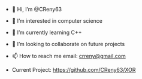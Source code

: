 - 👋 Hi, I’m @CReny63
- 👀 I’m interested in computer science
- 🌱 I’m currently learning C++
- 💞️ I’m looking to collaborate on future projects
- 📫 How to reach me email: crreny@gmail.com

- Current Project: https://github.com/CReny63/XOR

<!---
CReny63/CReny63 is a ✨ special ✨ repository because its `README.md` (this file) appears on your GitHub profile.
You can click the Preview link to take a look at your changes.
--->
